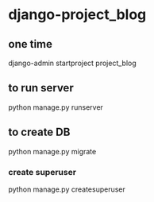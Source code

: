 # django-project_blog
## one time
django-admin startproject project_blog

## to run server
python manage.py runserver

## to create DB
python manage.py migrate 
### create superuser
python manage.py createsuperuser 
